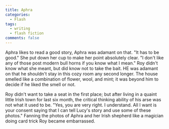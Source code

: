 ```yaml
---
title: Aphra
categories:
  - Flash
tags:
  - writing
  - flash fiction
comments: false
---
```

Aphra likes to read a good story, Aphra was adamant on that.
"It has to be good." She put down her cup to make her point absolutely clear.
"I don't like any of those post modern bull horns if you know what I mean."
Roy didn't know what she meant, but did know not to take the bait. HE was adamant on that he shouldn't stay in this cozy room any second longer. The house smelled like a combination of flower, wool, and mint; it was beyond him to decide if he liked the smell or not.

Roy didn't want to take a seat in the first place; but after living in a quaint little Irish town for last six month, the critical thinking ability of his arse was not what it used to be.
"Yes, you are very right. I understand. All I want is your consent saying that I can tell Lucy's story and use some of these photos."
 Fanning the photos of Aphra and her Irish shepherd like a magician doing card trick Roy became embarrassed.
